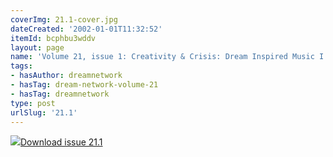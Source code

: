 ```yaml
---
coverImg: 21.1-cover.jpg
dateCreated: '2002-01-01T11:32:52'
itemId: bcphbu3wddv
layout: page
name: 'Volume 21, issue 1: Creativity & Crisis: Dream Inspired Music I'
tags:
- hasAuthor: dreamnetwork
- hasTag: dream-network-volume-21
- hasTag: dreamnetwork
type: post
urlSlug: '21.1'
---
```

<img class="card-journal-img" src="../images/21.1-rect.jpg"/><a href="../files/pdfs/Volume_21/21.1_music_crisis_I.pdf" download="">Download issue 21.1</a>